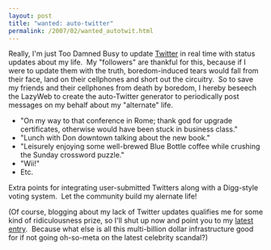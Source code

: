 ```yaml
---
layout: post
title: "wanted: auto-twitter"
permalink: /2007/02/wanted_autotwit.html
---
```


<p>Really, I'm just Too Damned Busy to update <a href="http://www.twitter.com/">Twitter</a> in real time with status updates about my life.&nbsp; My &quot;followers&quot; are thankful for this, because if I were to update them with the truth, boredom-induced tears would fall from their face, land on their cellphones and short out the circuitry.&nbsp; So to save my friends and their cellphones from death by boredom, I hereby beseech the LazyWeb to create the auto-Twitter generator to periodically post messages on my behalf about my &quot;alternate&quot; life.</p>

<ul><li>&quot;On my way to that conference in Rome; thank god for upgrade certificates, otherwise would have been stuck in business class.&quot;</li>

<li>&quot;Lunch with Don downtown talking about the new book.&quot;</li>

<li>&quot;Leisurely enjoying some well-brewed Blue Bottle coffee while crushing the Sunday crossword puzzle.&quot;</li>

<li>&quot;Wii!&quot;</li>

<li>Etc.</li></ul>

<p>Extra points for integrating user-submitted Twitters along with a Digg-style voting system.&nbsp; Let the community build my alernate life!</p>

<p>(Of course, blogging about my lack of Twitter updates qualifies me for some kind of ridiculousness prize, so I'll shut up now and point you to my <a href="http://twitter.com/sippey/statuses/5469658">latest entry</a>.&nbsp; Because what else is all this multi-billion dollar infrastructure good for if not going oh-so-meta on the latest celebrity scandal?)</p>


